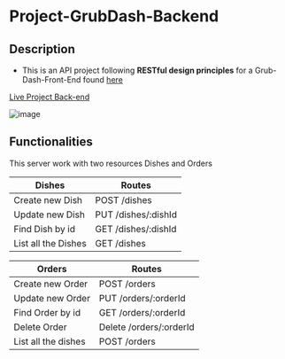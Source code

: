 # Project-GrubDash-Backend

## Description

- This is an API project following **RESTful design principles** for a Grub-Dash-Front-End found [here](https://github.com/ramamdeeCode/grub-dash-front-end.git)

[Live Project Back-end](https://project-grubdash-backend.onrender.com/dishes)

![image](https://user-images.githubusercontent.com/86864383/183989221-3499e80c-8ada-447d-93a9-c99f148b48dd.png)

## Functionalities

This server work with two resources Dishes and Orders

| Dishes              | Routes              |
| ------------------- | ------------------- |
| Create new Dish     | POST /dishes        |
| Update new Dish     | PUT /dishes/:dishId |
| Find Dish by id     | GET /dishes/:dishId |
| List all the Dishes | GET /dishes         |

| Orders              | Routes                  |
| ------------------- | ----------------------- |
| Create new Order    | POST /orders            |
| Update new Order    | PUT /orders/:orderId    |
| Find Order by id    | GET /orders/:orderId    |
| Delete Order        | Delete /orders/:orderId |
| List all the dishes | POST /orders            |
